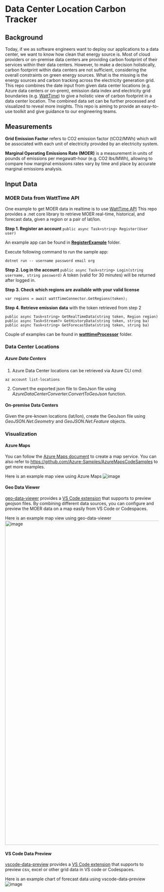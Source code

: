 # Data Center Location Carbon Tracker

## Background
Today, if we as software engineers want to deploy our applications to a data center, we want to know how clean that energy source is. Most of cloud providers or on-premise data centers are providing carbon footprint of their services within their data centers. However, to make a decision holistically, carbon footprint within data centers are not sufficient, considering the overall constraints on green energy sources. What is the missing is the energy sources and carbon tracking across the electricity generation grid. This repo combines the date input from given data center locations (e.g. Azure data centers or on-prem), emission data index and electricity grid boundaries (e.g. [WattTime](https://www.watttime.org/)) to give a holistic view of carbon footprint in a data center location. The combined data set can be further processed and visualized to reveal more insights. This repo is aiming to provide an easy-to-use toolkit and give guidance to our engineering teams. 

## Measurements

**Grid Emission Factor** refers to CO2 emission factor (tCO2/MWh) which will be associated with each unit of electricity provided by an electricity system.​

**Marginal Operating Emissions Rate (MOER)** is a measurement in units of pounds of emissions per megawatt-hour (e.g. CO2 lbs/MWh), allowing to compare how marginal emissions rates vary by time and place by accurate marginal emissions analysis.

## Input Data
### MOER Data from WattTime API
One example to get MOER data in realtime is to use [WattTime API](https://www.watttime.org/api-documentation/#introduction)
This repo provides a .net core library to retrieve MOER real-time, historical, and forecast data, given a region or a pair of lat/lon.

**Step 1. Register an account** `public async Task<string> Register(User user)`

An example app can be found in [**RegisterExample**](RegisterExample) folder. 

Execute following command to run the sample app:
```
dotnet run -- username password email org
```


**Step 2. Log in the account** `public async Task<string> Login(string username, string password)`
A token (valid for 30 minutes) will be returned after logged in. 

**Step 3. Check which regions are available with your valid license** 
```
var regions = await wattTimeConnector.GetRegions(token);
```

**Step 4. Retrieve emission data** with the token retrieved from step 2
```
public async Task<string> GetRealTimeData(string token, Region region)
public async Task<Stream?> GetHistoryData(string token, string ba)
public async Task<string> GetForecastData(string token, string ba)
```
Couple of examples can be found in [**watttimeProcessor**](watttimeProcessor) folder.


### Data Center Locations
##### Azure Data Centers
1. Azure Data Center locations can be retrieved via Azure CLI cmd: 
```
az account list-locations
```
2. Convert the exported json file to GeoJson file using *AzureDataCenterConverter.ConvertToGeoJson* function.

#### On-premise Data Centers
Given the pre-known locations (lat/lon), create the GeoJson file using *GeoJSON.Net.Geometry* and *GeoJSON.Net.Feature* objects.

### Visualization

#### Azure Maps
You can follow the [Azure Maps document](https://docs.microsoft.com/en-us/azure/azure-maps/) to create a map service. You can also refer to https://github.com/Azure-Samples/AzureMapsCodeSamples to get more examples.

Here is an example map view using Azure Maps
![image](https://user-images.githubusercontent.com/62902203/170833157-df33e8d9-a241-4bbc-bdc5-f4b270c5f332.png)

#### Geo Data Viewer
[geo-data-viewer](https://github.com/RandomFractals/geo-data-viewer) provides a [VS Code extension](https://marketplace.visualstudio.com/items?itemName=RandomFractalsInc.geo-data-viewer) that supports to preview geojson files. By combining different data sources, you can configure and preview the MOER data on a map easily from VS Code or Codespaces.

Here is an example map view using geo-data-viewer
<img width="1062" alt="image" src="https://user-images.githubusercontent.com/62902203/172466718-52763c8e-8088-46b3-b55f-e17bc6db54f9.png">

#### VS Code Data Preview
[vscode-data-preview](https://github.com/RandomFractals/vscode-data-preview) provides a [VS Code extension](https://marketplace.visualstudio.com/items?itemName=RandomFractalsInc.vscode-data-preview) that supports to preview csv, excel or other grid data in VS code or Codespaces.

Here is an example chart of forecast data using vscode-data-preview 
![image](https://user-images.githubusercontent.com/62902203/172475752-420ada12-8cc8-497c-bcb7-c9fd4208b99e.png)




